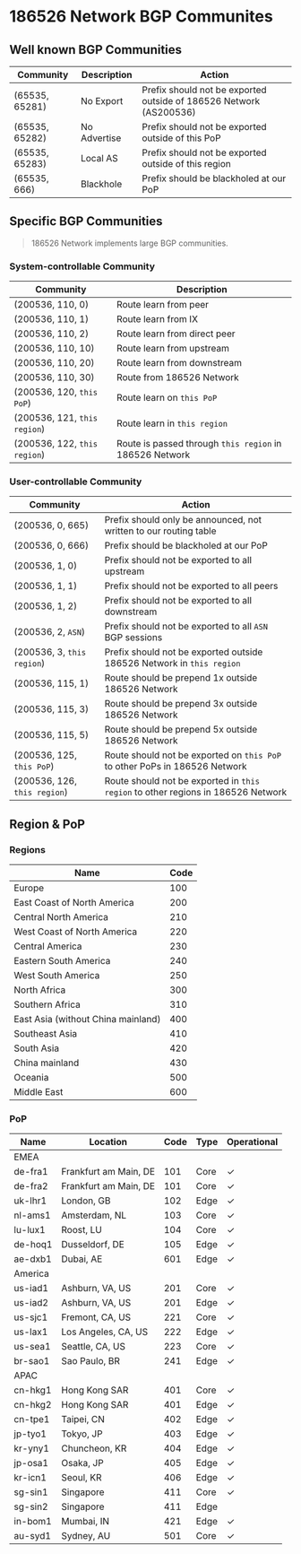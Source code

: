 # 186526 Network BGP Communites

## Well known BGP Communities

| Community      | Description  | Action                                                             |
| -------------- | ------------ | ------------------------------------------------------------------ |
| (65535, 65281) | No Export    | Prefix should not be exported outside of 186526 Network (AS200536) |
| (65535, 65282) | No Advertise | Prefix should not be exported outside of this PoP                  |
| (65535, 65283) | Local AS     | Prefix should not be exported outside of this region               |
| (65535, 666)   | Blackhole    | Prefix should be blackholed at our PoP                             |

## Specific BGP Communities

> 186526 Network implements large BGP communities.

### System-controllable Community

| Community                    | Description                                             |
| ---------------------------- | ------------------------------------------------------- |
| (200536, 110, 0)             | Route learn from peer                                   |
| (200536, 110, 1)             | Route learn from IX                                     |
| (200536, 110, 2)             | Route learn from direct peer                            |
| (200536, 110, 10)            | Route learn from upstream                               |
| (200536, 110, 20)            | Route learn from downstream                             |
| (200536, 110, 30)            | Route from 186526 Network                               |
| (200536, 120, `this PoP`)    | Route learn on `this PoP`                               |
| (200536, 121, `this region`) | Route learn in `this region`                            |
| (200536, 122, `this region`) | Route is passed through `this region` in 186526 Network |

### User-controllable Community

| Community                    | Action                                                                           |
| ---------------------------- | -------------------------------------------------------------------------------- |
| (200536, 0, 665)             | Prefix should only be announced, not written to our routing table                |
| (200536, 0, 666)             | Prefix should be blackholed at our PoP                                           |
| (200536, 1, 0)               | Prefix should not be exported to all upstream                                    |
| (200536, 1, 1)               | Prefix should not be exported to all peers                                       |
| (200536, 1, 2)               | Prefix should not be exported to all downstream                                  |
| (200536, 2, `ASN`)           | Prefix should not be exported to all `ASN` BGP sessions                          |
| (200536, 3, `this region`)   | Prefix should not be exported outside 186526 Network in `this region`            |
| (200536, 115, 1)             | Route should be prepend 1x outside 186526 Network                                |
| (200536, 115, 3)             | Route should be prepend 3x outside 186526 Network                                |
| (200536, 115, 5)             | Route should be prepend 5x outside 186526 Network                                |
| (200536, 125, `this PoP`)    | Route should not be exported on `this PoP` to other PoPs in 186526 Network       |
| (200536, 126, `this region`) | Route should not be exported in `this region` to other regions in 186526 Network |

## Region & PoP

### Regions

| Name                               | Code |
| ---------------------------------- | ---- |
| Europe                             | 100  |
| East Coast of North America        | 200  |
| Central North America              | 210  |
| West Coast of North America        | 220  |
| Central America                    | 230  |
| Eastern South America              | 240  |
| West South America                 | 250  |
| North Africa                       | 300  |
| Southern Africa                    | 310  |
| East Asia (without China mainland) | 400  |
| Southeast Asia                     | 410  |
| South Asia                         | 420  |
| China mainland                     | 430  |
| Oceania                            | 500  |
| Middle East                        | 600  |

### PoP

| Name    | Location              | Code | Type | Operational |
| ------- | --------------------- | ---- | ---- | ----------- |
| EMEA    |
| de-fra1 | Frankfurt am Main, DE | 101  | Core | ✓           |
| de-fra2 | Frankfurt am Main, DE | 101  | Core | ✓           |
| uk-lhr1 | London, GB            | 102  | Edge | ✓           |
| nl-ams1 | Amsterdam, NL         | 103  | Core | ✓           |
| lu-lux1 | Roost, LU             | 104  | Core | ✓           |
| de-hoq1 | Dusseldorf, DE        | 105  | Edge | ✓           |
| ae-dxb1 | Dubai, AE             | 601  | Edge | ✓           |
| America |
| us-iad1 | Ashburn, VA, US       | 201  | Core | ✓           |
| us-iad2 | Ashburn, VA, US       | 201  | Edge | ✓           |
| us-sjc1 | Fremont, CA, US       | 221  | Core | ✓           |
| us-lax1 | Los Angeles, CA, US   | 222  | Edge | ✓           |
| us-sea1 | Seattle, CA, US       | 223  | Core | ✓           |
| br-sao1 | Sao Paulo, BR         | 241  | Edge | ✓           |
| APAC    |
| cn-hkg1 | Hong Kong SAR         | 401  | Core | ✓           |
| cn-hkg2 | Hong Kong SAR         | 401  | Edge | ✓           |
| cn-tpe1 | Taipei, CN            | 402  | Edge | ✓           |
| jp-tyo1 | Tokyo, JP             | 403  | Edge | ✓           |
| kr-yny1 | Chuncheon, KR         | 404  | Edge | ✓           |
| jp-osa1 | Osaka, JP             | 405  | Edge | ✓           |
| kr-icn1 | Seoul, KR             | 406  | Edge | ✓           |
| sg-sin1 | Singapore             | 411  | Core | ✓           |
| sg-sin2 | Singapore             | 411  | Edge |
| in-bom1 | Mumbai, IN            | 421  | Edge | ✓           |
| au-syd1 | Sydney, AU            | 501  | Core | ✓           |

<!-- | China Mainland |
| cn-pek1        | Beijing, CN           | 431  | Core | ✓           |
| cn-pek2        | Beijing, CN           | 431  | Edge |
| cn-sjw1        | Shijiazhuang, CN      | 431  | Edge | ✓           |
| cn-ctu1        | near Chengdu, CN      | 432  | Edge | ✓           |
| cn-can1        | Guangzhou, CN         | 433  | Core |             |
| cn-wuh1        | Wuhan, CN             | 434  | Core | ✓           |
| cn-wuh2        | Wuhan, CN             | 434  | Edge | ✓           |
| cn-csx1        | Changsha, CN          | 435  | Edge | ✓           |
| cn-csx2        | Changsha, CN          | 435  | Edge |
| cn-cgo1        | Zhengzhou, CN         | 437  | Edge | ✓           |
| cn-tao1        | Qingdao, CN           | 438  | Edge | ✓           | -->
